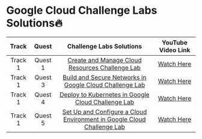 # Google Cloud Challenge Labs Solutions🔥

|  Track  |  Quest  | Challenge Labs Solutions  |  YouTube Video Link  |
|:-------:|:-------:|:-------------------------:|:---------------------:
|  Track 1  |  Quest 1  |  [Create and Manage Cloud Resources Challenge Lab](https://github.com/kishanrajput23/Google-Cloud-Challenge-Labs/blob/main/Create%20and%20Manage%20Cloud%20Resources%20Challenge%20Lab.txt)  |  [Watch Here](https://www.youtube.com/watch?v=-HqWZetKL-4)  |
|  Track 1  |  Quest 3  |  [Build and Secure Networks in Google Cloud Challenge Lab](https://github.com/kishanrajput23/Google-Cloud-Challenge-Labs/blob/main/Build%20and%20Secure%20Networks%20in%20Google%20Cloud%20Challenge%20Lab.txt)  |  [Watch Here](https://www.youtube.com/watch?v=LacQs_lHZPY)  |
|  Track 1  |  Quest 4  |  [Deploy to Kubernetes in Google Cloud Challenge Lab](https://github.com/kishanrajput23/Google-Cloud-Challenge-Labs/blob/main/Deploy%20to%20Kubernetes%20in%20Google%20Cloud%20Challenge%20Lab.txt)  |  [Watch Here](https://www.youtube.com/watch?v=7w8uKwVNBo8)  |
|  Track 1  |  Quest 5  |  [Set Up and Configure a Cloud Environment in Google Cloud Challenge Lab](https://github.com/kishanrajput23/Google-Cloud-Challenge-Labs/blob/main/Set%20Up%20and%20Configure%20a%20Cloud%20Environment%20in%20Google%20Cloud%20Challenge%20Lab.txt)  |  [Watch Here](https://www.youtube.com/watch?v=UN4vI0zFRa0)  |
